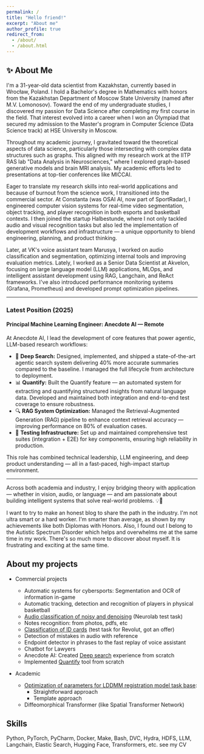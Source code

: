 ```yaml
---
permalink: /
title: "Hello friend!"
excerpt: "About me"
author_profile: true
redirect_from: 
  - /about/
  - /about.html
---
```


✨ About Me
------
I'm a 31-year-old data scientist from Kazakhstan, currently based in Wrocław, Poland. I hold a Bachelor's degree in Mathematics with honors from the Kazakhstan Department of Moscow State University (named after M.V. Lomonosov). Toward the end of my undergraduate studies, I discovered my passion for Data Science after completing my first course in the field. That interest evolved into a career when I won an Olympiad that secured my admission to the Master's program in Computer Science (Data Science track) at HSE University in Moscow.

Throughout my academic journey, I gravitated toward the theoretical aspects of data science, particularly those intersecting with complex data structures such as graphs. This aligned with my research work at the IITP RAS lab "Data Analysis in Neurosciences," where I explored graph-based generative models and brain MRI analysis. My academic efforts led to presentations at top-tier conferences like MICCAI.

Eager to translate my research skills into real-world applications and because of burnout from the science work, I transitioned into the commercial sector. At Constanta (was OSAI AI, now part of SportRadar), I engineered computer vision systems for real-time video segmentation, object tracking, and player recognition in both esports and basketball contexts. I then joined the startup Halbestunde, where I not only tackled audio and visual recognition tasks but also led the implementation of development workflows and infrastructure — a unique opportunity to blend engineering, planning, and product thinking.

Later, at VK's voice assistant team Marusya, I worked on audio classification and segmentation, optimizing internal tools and improving evaluation metrics. Lately, I worked as a Senior Data Scientist at Akvelon, focusing on large language model (LLM) applications, MLOps, and intelligent assistant development using RAG, Langchain, and ReAct frameworks. I've also introduced performance monitoring systems (Grafana, Prometheus) and developed prompt optimization pipelines.


------
### Latest Position (2025)
#### Principal Machine Learning Engineer: Anecdote AI — Remote

At Anecdote AI, I lead the development of core features that power agentic, LLM-based research workflows:

- 🚀 **Deep Search:** Designed, implemented, and shipped a state-of-the-art agentic search system delivering 40% more accurate summaries compared to the baseline. I managed the full lifecycle from architecture to deployment.
- 📊 **Quantify:** Built the Quantify feature — an automated system for extracting and quantifying structured insights from natural language data. Developed and maintained both integration and end-to-end test coverage to ensure robustness.
- 🔍 **RAG System Optimization:** Managed the Retrieval-Augmented Generation (RAG) pipeline to enhance context retrieval accuracy — improving performance on 80% of evaluation cases.
- 🧪 **Testing Infrastructure:** Set up and maintained comprehensive test suites (integration + E2E) for key components, ensuring high reliability in production.

This role has combined technical leadership, LLM engineering, and deep product understanding — all in a fast-paced, high-impact startup environment. 


------
Across both academia and industry, I enjoy bridging theory with application — whether in vision, audio, or language — and am passionate about building intelligent systems that solve real-world problems. 💡🤝


I want to try to make an honest blog to share the path in the industry. I'm not ultra smart or a hard worker. I'm smarter than average, as shown by my achievements like both Diplomas with Honors. Also, I found out I belong to the Autistic Spectrum Disorder which helps and overwhelms me at the same time in my work. There's so much more to discover about myself. It is frustrating and exciting at the same time.


About my projects
----

- Commercial projects
    * Automatic systems for cybersports: Segmentation and OCR of information in-game
    * Automatic tracking, detection and recognition of players in physical basketball
    * [Audio classification of noisy and denoising](https://github.com/Ayagoz/sound_denoising_clf) (Neurolab test task)
    * Notes recognition: from photos, pdfs, etc
    * [Classification of ID cards](https://github.com/Ayagoz/revolut_test) (test task for Revolut, got an offer)
    * Detection of mistakes in audio with reference
    * Endpoint detector in phrases to the fast replay of voice assistant
    * Chatbot for Lawyers 
    * Anecdote AI: Created [Deep search](https://www.linkedin.com/posts/anecdote-ai_huge-milestone-we-just-launched-deep-activity-7293660410178633729-v7wT?utm_source=share&utm_medium=member_desktop&rcm=ACoAAB-OaOgBH87CNc-xorHFVIVLWFOtfPG1exc) experience from scratch
    * Implemented [Quantify](https://www.linkedin.com/posts/anecdote-ai_feature-spotlight-quantify-customer-activity-7337757873743011840-tZR-?utm_source=share&utm_medium=member_desktop&rcm=ACoAAB-OaOgBH87CNc-xorHFVIVLWFOtfPG1exc) tool from scratch
    

- Academic
    * [Optimization of parameters for LDDMM registration model task base](https://github.com/Ayagoz/registration_lib):
        * Straightforward approach
        * Template approach
    * Diffeomorphical Transformer (like Spatial Transformer Network)
    
    
Skills
----
 Python, PyTorch, PyCharm, Docker, Make, Bash, DVC, Hydra, HDFS, LLM, Langchain,
Elastic Search, Hugging Face, Transformers, etc. see my CV
 
